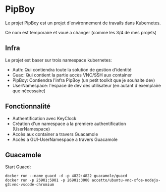 # PipBoy

Le projet PipBoy est un projet d'environnement de travails dans Kubernetes.

Ce nom est temporaire et voué a changer (comme les 3/4 de mes projets)

## Infra

Le projet est baser sur trois namespace kubernetes:

- Auth: Qui contiendra toute la solution de gestion d'identité
- Guac: Qui contient la partie accès VNC/SSH aux container
- PipBoy: Contiendra l'infra PipBoy (un petit toolkit que je souhaite dev)
- UserNamespace: l'espace de dev des utilisateur (en autant d'exemplaire que nécessaire)

## Fonctionnalité

- Authentification avec KeyClock
- Création d'un namespace a la premiere authentification (UserNamespace)
- Accès aux container a travers Guacamole
- Accès a GUI-UserNamespace a travers Guacamole

## Guacamole

Start Guacd:

```shell
docker run --name guacd -d -p 4822:4822 guacamole/guacd
docker run -p 25901:5901 -p 26901:3000 accetto/ubuntu-vnc-xfce-nodejs-g3:vnc-vscode-chromium
```
